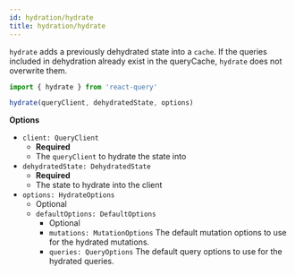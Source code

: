 ```yaml
---
id: hydration/hydrate
title: hydration/hydrate
---
```


`hydrate` adds a previously dehydrated state into a `cache`. If the queries included in dehydration already exist in the queryCache, `hydrate` does not overwrite them.

```js
import { hydrate } from 'react-query'

hydrate(queryClient, dehydratedState, options)
```

**Options**

- `client: QueryClient`
  - **Required**
  - The `queryClient` to hydrate the state into
- `dehydratedState: DehydratedState`
  - **Required**
  - The state to hydrate into the client
- `options: HydrateOptions`
  - Optional
  - `defaultOptions: DefaultOptions`
    - Optional
    - `mutations: MutationOptions` The default mutation options to use for the hydrated mutations.
    - `queries: QueryOptions` The default query options to use for the hydrated queries.
